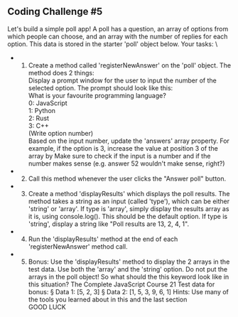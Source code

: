 ## Coding Challenge #5

Let's build a simple poll app!
A poll has a question, an array of options from which people can choose, and an
array with the number of replies for each option. This data is stored in the starter
'poll' object below.
Your tasks: \

- 1. Create a method called 'registerNewAnswer' on the 'poll' object. The
   method does 2 things: \
   Display a prompt window for the user to input the number of the
   selected option. The prompt should look like this: \
   What is your favourite programming language? \
   0: JavaScript \
   1: Python \
   2: Rust \
   3: C++ \
   (Write option number) \
     Based on the input number, update the 'answers' array property. For
   example, if the option is 3, increase the value at position 3 of the array by
   Make sure to check if the input is a number and if the number makes
   sense (e.g. answer 52 wouldn't make sense, right?)
- 2. Call this method whenever the user clicks the "Answer poll" button.
- 3. Create a method 'displayResults' which displays the poll results. The
   method takes a string as an input (called 'type'), which can be either 'string'
   or 'array'. If type is 'array', simply display the results array as it is, using
   console.log(). This should be the default option. If type is 'string', display a
   string like "Poll results are 13, 2, 4, 1".
- 4. Run the 'displayResults' method at the end of each
   'registerNewAnswer' method call.
- 5. Bonus: Use the 'displayResults' method to display the 2 arrays in the test
   data. Use both the 'array' and the 'string' option. Do not put the arrays in the poll
   object! So what should the this keyword look like in this situation?
   The Complete JavaScript Course 21
   Test data for bonus:
   § Data 1: [5, 2, 3]
   § Data 2: [1, 5, 3, 9, 6, 1]
   Hints: Use many of the tools you learned about in this and the last section \
   GOOD LUCK 

